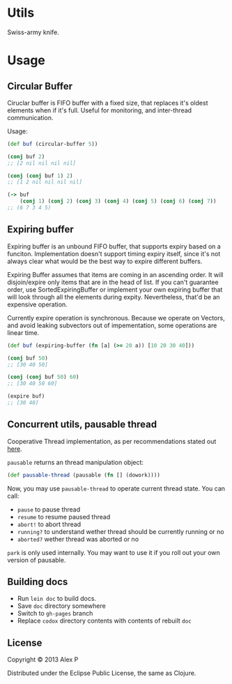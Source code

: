 # Utils

Swiss-army knife.

# Usage

## Circular Buffer

Ciruclar buffer is FIFO buffer with a fixed size, that replaces it's oldest
elements when if it's full. Useful for monitoring, and inter-thread communication.

Usage:

```clojure
(def buf (circular-buffer 5))

(conj buf 2)
;; [2 nil nil nil nil]

(conj (conj buf 1) 2)
;; [1 2 nil nil nil nil]

(-> buf
    (conj 1) (conj 2) (conj 3) (conj 4) (conj 5) (conj 6) (conj 7))
;; (6 7 3 4 5)
```

## Expiring buffer

Expiring buffer is an unbound FIFO buffer, that supports expiry based on a funciton.
Implementation doesn't support timing expiry itself, since it's not always clear what
would be the best way to expire different buffers.

Expiring Buffer assumes that items are coming in an ascending order. It will disjoin/expire
only items that are in the head of list. If you can't guarantee order, use SortedExpiringBuffer
or implement your own expiring buffer that will look through all the elements during expity.
Nevertheless, that'd be an expensive operation.

Currently expire operation is synchronous. Because we operate on Vectors, and avoid leaking
subvectors out of impementation, some operations are linear time.

```clojure
(def buf (expiring-buffer (fn [a] (>= 20 a)) [10 20 30 40]))

(conj buf 50)
;; [30 40 50]

(conj (conj buf 50) 60)
;; [30 40 50 60]

(expire buf)
;; [30 40]
```

## Concurrent utils, pausable thread

Cooperative Thread implementation, as per recommendations stated out [here](http://docs.oracle.com/javase/1.5.0/docs/guide/misc/threadPrimitiveDeprecation.html).

`pausable` returns an thread manipulation object:

```clojure
(def pausable-thread (pausable (fn [] (dowork))))
```

Now, you may use `pausable-thread` to operate current thread state. You can call:

  * `pause` to pause thread
  * `resume` to resume paused thread
  * `abort!` to abort thread
  * `running?` to understand wether thread should be currently running or no
  * `aborted?` wether thread was aborted or no

`park` is only used internally. You may want to use it if you roll out your own version of pausable.

## Building docs

  * Run `lein doc` to build docs. 
  * Save `doc` directory somewhere
  * Switch to `gh-pages` branch
  * Replace `codox` directory contents with contents of rebuilt `doc`

## License

Copyright © 2013 Alex P 

Distributed under the Eclipse Public License, the same as Clojure.

